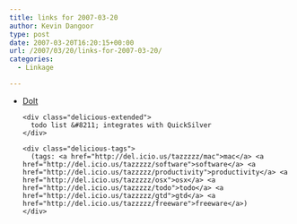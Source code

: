 ```yaml
---
title: links for 2007-03-20
author: Kevin Dangoor
type: post
date: 2007-03-20T16:20:15+00:00
url: /2007/03/20/links-for-2007-03-20/
categories:
  - Linkage

---
```

<ul class="delicious">
  <li>
    <div class="delicious-link">
      <a href="http://www.jimmcgowan.net/Site/DoIt.html">DoIt</a>
    </div>
    
    <div class="delicious-extended">
      todo list &#8211; integrates with QuickSilver
    </div>
    
    <div class="delicious-tags">
      (tags: <a href="http://del.icio.us/tazzzzz/mac">mac</a> <a href="http://del.icio.us/tazzzzz/software">software</a> <a href="http://del.icio.us/tazzzzz/productivity">productivity</a> <a href="http://del.icio.us/tazzzzz/osx">osx</a> <a href="http://del.icio.us/tazzzzz/todo">todo</a> <a href="http://del.icio.us/tazzzzz/gtd">gtd</a> <a href="http://del.icio.us/tazzzzz/freeware">freeware</a>)
    </div>
  </li>
</ul>
